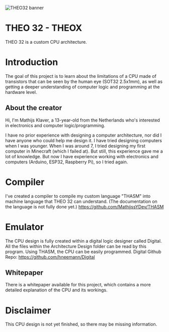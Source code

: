 ![THEO32 banner](https://github.com/MathijssYDev/THEO-32/assets/81950362/299d1457-72c9-43d1-9655-ec5aa1e22f48)

# THEO 32 - THEOX

THEO 32 is a custom CPU architecture.

# Introduction

The goal of this project is to learn about the limitations of a CPU made of transistors that can be seen by the human eye (SOT32 2.5x1mm), as well as getting a deeper understanding of computer logic and programming at the hardware level.

## About the creator

Hi, I'm Mathijs Klaver, a 13-year-old from the Netherlands who's interested in electronics and computer logic/programming.

I have no prior experience with designing a computer architecture, nor did I have anyone who could help me design it. I have tried designing computers when I was younger. When I was around 7, I tried designing my first computer in Minecraft (which I failed at). But still, this experience gave me a lot of knowledge. But now I have experience working with electronics and computers (Arduino, ESP32, Raspberry Pi), so I tried again.

# Compiler

I've created a compiler to compile my custom language "THASM" into machine language that THEO 32 can understand. (The documentation on the language is not fully done yet.) https://github.com/MathijssYDev/THASM

# Emulator

The CPU design is fully created within a digital logic designer called Digital. All the files within the Architecture Design folder can be read by this program. Using THASM, the CPU can be easily programmed. 
Digital Github Repo: https://github.com/hneemann/Digital

## Whitepaper

There is a whitepaper available for this project, which contains a more detailed explanation of the CPU and its workings.

# Disclaimer

This CPU design is not yet finished, so there may be missing information. 